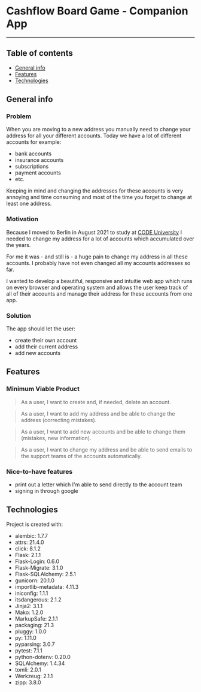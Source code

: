 # Cashflow Board Game - Companion App
---
## Table of contents
* [General info](#general-info)
* [Features](#features)
* [Technologies](#technologies)

## General info
### Problem

When you are moving to a new address you manually need to change your address for all your different accounts. Today we have a lot of different accounts for example:

* bank accounts
* insurance accounts
* subscriptions
* payment accounts
* etc.

Keeping in mind and changing the addresses for these accounts is very annoying and time consuming and most of the time you forget to change at least one address.
### Motivation

Because I moved to Berlin in August 2021 to study at [CODE University](https://code.berlin "CODE University website") I needed to change my address for a lot of accounts which accumulated over the years. 

For me it was - and still is - a huge pain to change my address in all these accounts. I probably have not even changed all my accounts addresses so far.

I wanted to develop a beautiful, responsive and intuitie web app which runs on every browser and operating system and allows the user keep track of all of their accounts and manage their address for these accounts from one app.

### Solution

The app should let the user:
* create their own account
* add their current address
* add new accounts

## Features

### Minimum Viable Product

>As a user, I want to create and, if needed, delete an account.

>As a user, I want to add my address and be able to change the address (correcting mistakes). 

>As a user, I want to add new accounts and be able to change them (mistakes, new information).

>As a user, I want to change my address and be able to send emails to the support teams of the accounts automatically.

### Nice-to-have features

* print out a letter which I'm able to send directly to the account team
* signing in through google
## Technologies
Project is created with:
* alembic: 1.7.7
* attrs: 21.4.0
* click: 8.1.2
* Flask: 2.1.1
* Flask-Login: 0.6.0
* Flask-Migrate: 3.1.0
* Flask-SQLAlchemy: 2.5.1
* gunicorn: 20.1.0
* importlib-metadata: 4.11.3
* iniconfig: 1.1.1
* itsdangerous: 2.1.2
* Jinja2: 3.1.1
* Mako: 1.2.0
* MarkupSafe: 2.1.1
* packaging: 21.3
* pluggy: 1.0.0
* py: 1.11.0
* pyparsing: 3.0.7
* pytest: 7.1.1
* python-dotenv: 0.20.0
* SQLAlchemy: 1.4.34
* tomli: 2.0.1
* Werkzeug: 2.1.1
* zipp: 3.8.0